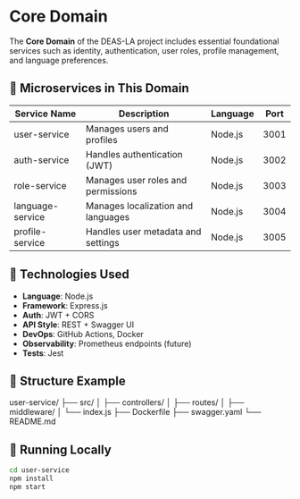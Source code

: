# Core Domain

The **Core Domain** of the DEAS-LA project includes essential foundational services such as identity, authentication, user roles, profile management, and language preferences.

## 🔧 Microservices in This Domain

| Service Name      | Description                           | Language | Port |
|-------------------|---------------------------------------|----------|------|
| user-service      | Manages users and profiles            | Node.js  | 3001 |
| auth-service      | Handles authentication (JWT)          | Node.js  | 3002 |
| role-service      | Manages user roles and permissions    | Node.js  | 3003 |
| language-service  | Manages localization and languages    | Node.js  | 3004 |
| profile-service   | Handles user metadata and settings    | Node.js  | 3005 |

## 🧰 Technologies Used
- **Language**: Node.js
- **Framework**: Express.js
- **Auth**: JWT + CORS
- **API Style**: REST + Swagger UI
- **DevOps**: GitHub Actions, Docker
- **Observability**: Prometheus endpoints (future)
- **Tests**: Jest

## 📁 Structure Example
user-service/
├── src/
│ ├── controllers/
│ ├── routes/
│ ├── middleware/
│ └── index.js
├── Dockerfile
├── swagger.yaml
└── README.md

## 🚀 Running Locally

```bash
cd user-service
npm install
npm start
